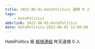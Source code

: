 ```yaml
---
title: 2022-06-01-HatePolitics 違規 0 人
tags:
    - HatePolitics
abbrlink: 2022-06-01-HatePolitics
date: HatePolitics-2022-06-01 12:00:00
---
```

HatePolitics 板 [板規連結](https://www.ptt.cc/bbs/HatePolitics/M.1617115262.A.D60.html)
昨天違規 0 人
